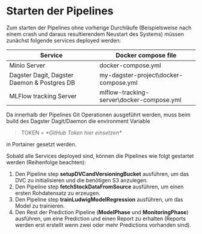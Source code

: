 # Starten der Pipelines
Zum starten der Pipelines ohne vorherige Durchläufe (Beispielsweise nach einem crash und daraus resultierendem Neustart des Systems) müssen zunächst folgende services deployed werden:

|        Service        |        Docker compose file        | 
|-----------------------|-----------------------------------|
| Minio Server          | docker-compose.yml                |   
| Dagster Dagit, Dagster Daemon & Postgres DB   | my-dagster-project\docker-compose.yml   | 
| MLFlow tracking Server   | mlflow-tracking-server\docker-compose.yml   |

Da innerhalb der Pipelines Git Operationen ausgeführt werden, muss beim build des Dagster Dagit/Daemon die environment Variable 
> TOKEN = *\*GitHub Token hier einsetzen\**

in Portainer gesetzt werden.

Sobald alle Services deployed sind, können die Pipelines wie folgt gestartet werden (Reihenfolge beachten):

1. Den Pipeline step **setupDVCandVersioningBucket** ausführen, um das DVC zu initialisieren und die benötigen S3 anzulegen.
2. Den Pipeline step **fetchStockDataFromSource** ausführen, um einen ersten Rohdatensatz zu erzeugen.
3. Den Pipeline step **trainLudwigModelRegression** ausführen, um das Model zu trainieren.
4. Den Rest der Prediction Pipeline (**ModelPhase** und **MonitoringPhase**) ausführen, um eine Prediction und einen Report zu erhalten (Reports werden erst erstellt wenn zwei oder mehr Predictions vorhanden sind).